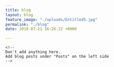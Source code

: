 ```yaml
---
title: blog
layout: blog
feature_image: "./uploads/Entitled5.jpg"
permalink: "./blog"
date: 2018-07-21 16:26:22 +0000

---
```

    <!-- 
    Don't add anything here.
    Add blog posts under "Posts" on the left side
    -->